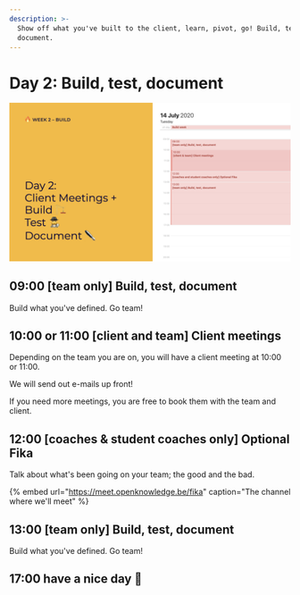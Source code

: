 ```yaml
---
description: >-
  Show off what you've built to the client, learn, pivot, go! Build, test and
  document.
---
```


# Day 2: Build, test, document

![](../../.gitbook/assets/osoc-2020-cal-week-2.002%20%281%29.jpeg)

## 09:00 \[team only\] Build, test, document

Build what you've defined. Go team!

## **10:00 or 11:00** \[client and team\] Client meetings

Depending on the team you are on, you will have a client meeting at 10:00 or 11:00.

We will send out e-mails up front!

If you need more meetings, you are free to book them with the team and client.

## 12:00 \[coaches & student coaches only\] Optional Fika

Talk about what's been going on your team; the good and the bad.

{% embed url="https://meet.openknowledge.be/fika" caption="The channel where we\'ll meet" %}

## 13:00 \[team only\] Build, test, document

Build what you've defined. Go team!

## 17:00 have a nice day 🥳

